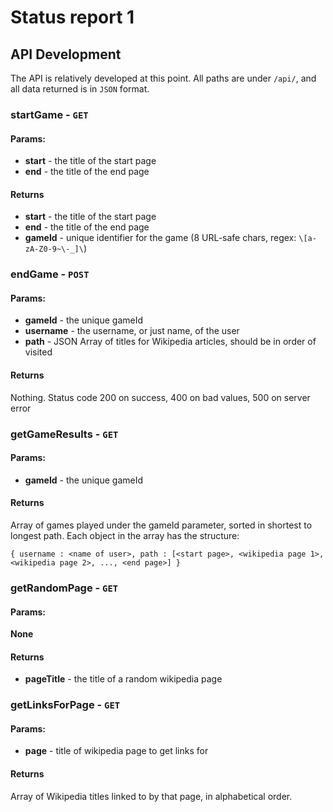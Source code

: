 # Status report 1

## API Development

The API is relatively developed at this point. All paths are under `/api/`, and all data returned is in `JSON` format.

### startGame - `GET`

#### Params:

* __start__ - the title of the start page
* __end__ - the title of the end page

#### Returns

* __start__ - the title of the start page
* __end__ - the title of the end page
* __gameId__ - unique identifier for the game (8 URL-safe chars, regex: `\[a-zA-Z0-9~\-_]\`)

### endGame - `POST`

#### Params:

* __gameId__ - the unique gameId
* __username__ - the username, or just name, of the user
* __path__ - JSON Array of titles for Wikipedia articles, should be in order of visited

#### Returns

Nothing. Status code 200 on success, 400 on bad values, 500 on server error

### getGameResults - `GET`

#### Params:

* __gameId__ - the unique gameId

#### Returns

Array of games played under the gameId parameter, sorted in shortest to longest path. Each object in the array has the structure:

`{
	username : <name of user>,
	path : [<start page>, <wikipedia page 1>, <wikipedia page 2>, ..., <end page>]
}`

### getRandomPage - `GET`

#### Params:

__None__

#### Returns

* __pageTitle__ - the title of a random wikipedia page

### getLinksForPage - `GET`

#### Params:

* __page__ - title of wikipedia page to get links for

#### Returns

Array of Wikipedia titles linked to by that page, in alphabetical order.
